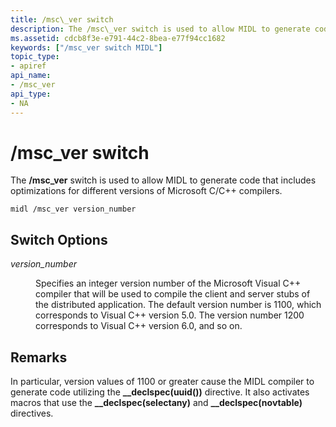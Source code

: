 ```yaml
---
title: /msc\_ver switch
description: The /msc\_ver switch is used to allow MIDL to generate code that includes optimizations for different versions of Microsoft C/C++ compilers.
ms.assetid: cdcb8f3e-e791-44c2-8bea-e77f94cc1682
keywords: ["/msc_ver switch MIDL"]
topic_type:
- apiref
api_name:
- /msc_ver
api_type:
- NA
---
```


# /msc\_ver switch

The **/msc\_ver** switch is used to allow MIDL to generate code that includes optimizations for different versions of Microsoft C/C++ compilers.

``` syntax
midl /msc_ver version_number
```

## Switch Options

<dl> <dt>

*version\_number* 
</dt> <dd>

Specifies an integer version number of the Microsoft Visual C++ compiler that will be used to compile the client and server stubs of the distributed application. The default version number is 1100, which corresponds to Visual C++ version 5.0. The version number 1200 corresponds to Visual C++ version 6.0, and so on.

</dd> </dl>

## Remarks

In particular, version values of 1100 or greater cause the MIDL compiler to generate code utilizing the **\_\_declspec(uuid())** directive. It also activates macros that use the **\_\_declspec(selectany)** and **\_\_declspec(novtable)** directives.

 

 




